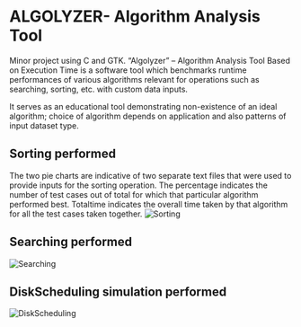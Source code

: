ALGOLYZER- Algorithm Analysis Tool
=======

Minor project using C and GTK. “Algolyzer” – Algorithm Analysis Tool Based on Execution Time is a software tool which benchmarks runtime performances of various algorithms relevant for operations such as searching, sorting, etc. with custom data inputs. 

It serves as an educational tool demonstrating non-existence of an ideal algorithm; choice of algorithm depends on application and also patterns of input dataset type. 
## Sorting performed
The two pie charts are indicative of two separate text files that were used to provide inputs for the sorting operation. The percentage indicates the number of test cases out of total for which that particular algorithm performed best. Totaltime indicates the overall time taken by that algorithm for all the test cases taken together.
![Sorting](/screenshots/ABTSort.png)

## Searching performed
![Searching](/screenshots/ABTSearch.png)

## DiskScheduling simulation performed
![DiskScheduling](/screenshots/ABTDiskScheduling.png)

